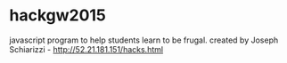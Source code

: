 # hackgw2015
javascript program to help students learn to be frugal.
created by Joseph Schiarizzi - http://52.21.181.151/hacks.html
